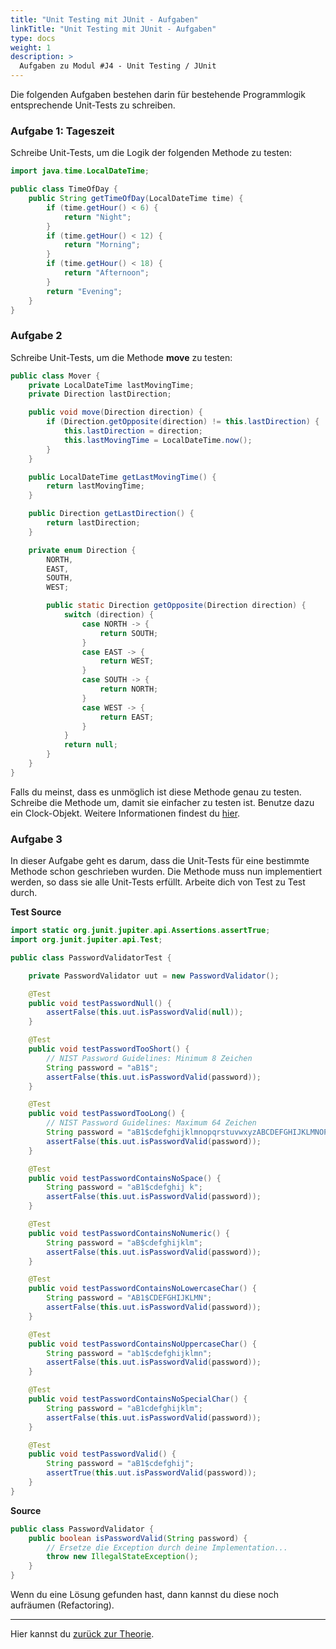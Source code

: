 ```yaml
---
title: "Unit Testing mit JUnit - Aufgaben"
linkTitle: "Unit Testing mit JUnit - Aufgaben"
type: docs
weight: 1
description: >
  Aufgaben zu Modul #J4 - Unit Testing / JUnit
---
```


Die folgenden Aufgaben bestehen darin für bestehende Programmlogik entsprechende Unit-Tests zu schreiben.

### Aufgabe 1: Tageszeit

Schreibe Unit-Tests, um die Logik der folgenden Methode zu testen:

```java
import java.time.LocalDateTime;

public class TimeOfDay {
    public String getTimeOfDay(LocalDateTime time) {
        if (time.getHour() < 6) {
            return "Night";
        }
        if (time.getHour() < 12) {
            return "Morning";
        }
        if (time.getHour() < 18) {
            return "Afternoon";
        }
        return "Evening";
    }
}
```

### Aufgabe 2

Schreibe Unit-Tests, um die Methode **move** zu testen:

```java
public class Mover {
    private LocalDateTime lastMovingTime;
    private Direction lastDirection;

    public void move(Direction direction) {
        if (Direction.getOpposite(direction) != this.lastDirection) {
            this.lastDirection = direction;
            this.lastMovingTime = LocalDateTime.now();
        }
    }

    public LocalDateTime getLastMovingTime() {
        return lastMovingTime;
    }

    public Direction getLastDirection() {
        return lastDirection;
    }

    private enum Direction {
        NORTH,
        EAST,
        SOUTH,
        WEST;

        public static Direction getOpposite(Direction direction) {
            switch (direction) {
                case NORTH -> {
                    return SOUTH;
                }
                case EAST -> {
                    return WEST;
                }
                case SOUTH -> {
                    return NORTH;
                }
                case WEST -> {
                    return EAST;
                }
            }
            return null;
        }
    }
}
```

Falls du meinst, dass es unmöglich ist diese Methode genau zu testen. Schreibe die Methode um, damit sie einfacher zu testen ist. Benutze dazu ein Clock-Objekt. Weitere Informationen findest du [hier](https://www.baeldung.com/java-override-system-time).

### Aufgabe 3

In dieser Aufgabe geht es darum, dass die Unit-Tests für eine bestimmte Methode schon geschrieben wurden. Die Methode muss nun implementiert werden, so dass sie alle Unit-Tests erfüllt. Arbeite dich von Test zu Test durch.

**Test Source**

```java
import static org.junit.jupiter.api.Assertions.assertTrue;
import org.junit.jupiter.api.Test;

public class PasswordValidatorTest {

    private PasswordValidator uut = new PasswordValidator();

    @Test
    public void testPasswordNull() {
        assertFalse(this.uut.isPasswordValid(null));
    }

    @Test
    public void testPasswordTooShort() {
        // NIST Password Guidelines: Minimum 8 Zeichen
        String password = "aB1$";
        assertFalse(this.uut.isPasswordValid(password));
    }

    @Test
    public void testPasswordTooLong() {
        // NIST Password Guidelines: Maximum 64 Zeichen
        String password = "aB1$cdefghijklmnopqrstuvwxyzABCDEFGHIJKLMNOPQRSTUVWXYZ0123456789!";
        assertFalse(this.uut.isPasswordValid(password));
    }

    @Test
    public void testPasswordContainsNoSpace() {
        String password = "aB1$cdefghij k";
        assertFalse(this.uut.isPasswordValid(password));
    }

    @Test
    public void testPasswordContainsNoNumeric() {
        String password = "aB$cdefghijklm";
        assertFalse(this.uut.isPasswordValid(password));
    }

    @Test
    public void testPasswordContainsNoLowercaseChar() {
        String password = "AB1$CDEFGHIJKLMN";
        assertFalse(this.uut.isPasswordValid(password));
    }

    @Test
    public void testPasswordContainsNoUppercaseChar() {
        String password = "ab1$cdefghijklmn";
        assertFalse(this.uut.isPasswordValid(password));
    }

    @Test
    public void testPasswordContainsNoSpecialChar() {
        String password = "aB1cdefghijklm";
        assertFalse(this.uut.isPasswordValid(password));
    }

    @Test
    public void testPasswordValid() {
        String password = "aB1$cdefghij";
        assertTrue(this.uut.isPasswordValid(password));
    }
}
```

**Source**

```java
public class PasswordValidator {
    public boolean isPasswordValid(String password) {
        // Ersetze die Exception durch deine Implementation...
        throw new IllegalStateException();
    }
}
```

Wenn du eine Lösung gefunden hast, dann kannst du diese noch aufräumen (Refactoring).

---

Hier kannst du [zurück zur Theorie](../../../../docs/java/java-testing/#junit).

